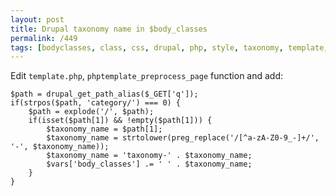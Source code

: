```yaml
---
layout: post
title: Drupal taxonomy name in $body_classes
permalink: /449
tags: [bodyclasses, class, css, drupal, php, style, taxonomy, template, theme, tpl]
---
```


Edit `template.php`, `phptemplate_preprocess_page` function and add:

    $path = drupal_get_path_alias($_GET['q']);
    if(strpos($path, 'category/') === 0) {
        $path = explode('/', $path);
        if(isset($path[1]) && !empty($path[1])) {
            $taxonomy_name = $path[1];
            $taxonomy_name = strtolower(preg_replace('/[^a-zA-Z0-9_-]+/', '-', $taxonomy_name));
            $taxonomy_name = 'taxonomy-' . $taxonomy_name;
            $vars['body_classes'] .= ' ' . $taxonomy_name;
        }
    }
